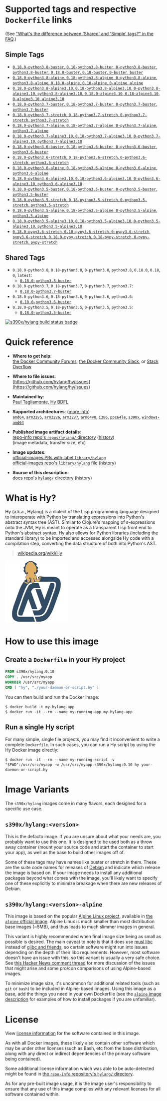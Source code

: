 <!--

********************************************************************************

WARNING:

    DO NOT EDIT "hylang/README.md"

    IT IS AUTO-GENERATED

    (from the other files in "hylang/" combined with a set of templates)

********************************************************************************

-->

# Supported tags and respective `Dockerfile` links

(See ["What's the difference between 'Shared' and 'Simple' tags?" in the FAQ](https://github.com/docker-library/faq#whats-the-difference-between-shared-and-simple-tags).)

## Simple Tags

-	[`0.18.0-python3.8-buster`, `0.18-python3.8-buster`, `0-python3.8-buster`, `python3.8-buster`, `0.18.0-buster`, `0.18-buster`, `0-buster`, `buster`](https://github.com/hylang/docker-hylang/blob/719e29b0f0c187efa3a57b8f30b7a852a37ff65b/dockerfiles-generated/Dockerfile.python3.8-buster)
-	[`0.18.0-python3.8-alpine`, `0.18-python3.8-alpine`, `0-python3.8-alpine`, `python3.8-alpine`, `0.18.0-alpine`, `0.18-alpine`, `0-alpine`, `alpine`](https://github.com/hylang/docker-hylang/blob/719e29b0f0c187efa3a57b8f30b7a852a37ff65b/dockerfiles-generated/Dockerfile.python3.8-alpine)
-	[`0.18.0-python3.8-alpine3.10`, `0.18-python3.8-alpine3.10`, `0-python3.8-alpine3.10`, `python3.8-alpine3.10`, `0.18.0-alpine3.10`, `0.18-alpine3.10`, `0-alpine3.10`, `alpine3.10`](https://github.com/hylang/docker-hylang/blob/719e29b0f0c187efa3a57b8f30b7a852a37ff65b/dockerfiles-generated/Dockerfile.python3.8-alpine3.10)
-	[`0.18.0-python3.7-buster`, `0.18-python3.7-buster`, `0-python3.7-buster`, `python3.7-buster`](https://github.com/hylang/docker-hylang/blob/719e29b0f0c187efa3a57b8f30b7a852a37ff65b/dockerfiles-generated/Dockerfile.python3.7-buster)
-	[`0.18.0-python3.7-stretch`, `0.18-python3.7-stretch`, `0-python3.7-stretch`, `python3.7-stretch`](https://github.com/hylang/docker-hylang/blob/719e29b0f0c187efa3a57b8f30b7a852a37ff65b/dockerfiles-generated/Dockerfile.python3.7-stretch)
-	[`0.18.0-python3.7-alpine`, `0.18-python3.7-alpine`, `0-python3.7-alpine`, `python3.7-alpine`](https://github.com/hylang/docker-hylang/blob/719e29b0f0c187efa3a57b8f30b7a852a37ff65b/dockerfiles-generated/Dockerfile.python3.7-alpine)
-	[`0.18.0-python3.7-alpine3.10`, `0.18-python3.7-alpine3.10`, `0-python3.7-alpine3.10`, `python3.7-alpine3.10`](https://github.com/hylang/docker-hylang/blob/719e29b0f0c187efa3a57b8f30b7a852a37ff65b/dockerfiles-generated/Dockerfile.python3.7-alpine3.10)
-	[`0.18.0-python3.6-buster`, `0.18-python3.6-buster`, `0-python3.6-buster`, `python3.6-buster`](https://github.com/hylang/docker-hylang/blob/719e29b0f0c187efa3a57b8f30b7a852a37ff65b/dockerfiles-generated/Dockerfile.python3.6-buster)
-	[`0.18.0-python3.6-stretch`, `0.18-python3.6-stretch`, `0-python3.6-stretch`, `python3.6-stretch`](https://github.com/hylang/docker-hylang/blob/719e29b0f0c187efa3a57b8f30b7a852a37ff65b/dockerfiles-generated/Dockerfile.python3.6-stretch)
-	[`0.18.0-python3.6-alpine`, `0.18-python3.6-alpine`, `0-python3.6-alpine`, `python3.6-alpine`](https://github.com/hylang/docker-hylang/blob/719e29b0f0c187efa3a57b8f30b7a852a37ff65b/dockerfiles-generated/Dockerfile.python3.6-alpine)
-	[`0.18.0-python3.6-alpine3.10`, `0.18-python3.6-alpine3.10`, `0-python3.6-alpine3.10`, `python3.6-alpine3.10`](https://github.com/hylang/docker-hylang/blob/719e29b0f0c187efa3a57b8f30b7a852a37ff65b/dockerfiles-generated/Dockerfile.python3.6-alpine3.10)
-	[`0.18.0-python3.5-buster`, `0.18-python3.5-buster`, `0-python3.5-buster`, `python3.5-buster`](https://github.com/hylang/docker-hylang/blob/719e29b0f0c187efa3a57b8f30b7a852a37ff65b/dockerfiles-generated/Dockerfile.python3.5-buster)
-	[`0.18.0-python3.5-stretch`, `0.18-python3.5-stretch`, `0-python3.5-stretch`, `python3.5-stretch`](https://github.com/hylang/docker-hylang/blob/719e29b0f0c187efa3a57b8f30b7a852a37ff65b/dockerfiles-generated/Dockerfile.python3.5-stretch)
-	[`0.18.0-python3.5-alpine`, `0.18-python3.5-alpine`, `0-python3.5-alpine`, `python3.5-alpine`](https://github.com/hylang/docker-hylang/blob/719e29b0f0c187efa3a57b8f30b7a852a37ff65b/dockerfiles-generated/Dockerfile.python3.5-alpine)
-	[`0.18.0-python3.5-alpine3.10`, `0.18-python3.5-alpine3.10`, `0-python3.5-alpine3.10`, `python3.5-alpine3.10`](https://github.com/hylang/docker-hylang/blob/719e29b0f0c187efa3a57b8f30b7a852a37ff65b/dockerfiles-generated/Dockerfile.python3.5-alpine3.10)
-	[`0.18.0-pypy3.6-stretch`, `0.18-pypy3.6-stretch`, `0-pypy3.6-stretch`, `pypy3.6-stretch`, `0.18.0-pypy-stretch`, `0.18-pypy-stretch`, `0-pypy-stretch`, `pypy-stretch`](https://github.com/hylang/docker-hylang/blob/719e29b0f0c187efa3a57b8f30b7a852a37ff65b/dockerfiles-generated/Dockerfile.pypy3.6-stretch)

## Shared Tags

-	`0.18.0-python3.8`, `0.18-python3.8`, `0-python3.8`, `python3.8`, `0.18.0`, `0.18`, `0`, `latest`:
	-	[`0.18.0-python3.8-buster`](https://github.com/hylang/docker-hylang/blob/719e29b0f0c187efa3a57b8f30b7a852a37ff65b/dockerfiles-generated/Dockerfile.python3.8-buster)
-	`0.18.0-python3.7`, `0.18-python3.7`, `0-python3.7`, `python3.7`:
	-	[`0.18.0-python3.7-buster`](https://github.com/hylang/docker-hylang/blob/719e29b0f0c187efa3a57b8f30b7a852a37ff65b/dockerfiles-generated/Dockerfile.python3.7-buster)
-	`0.18.0-python3.6`, `0.18-python3.6`, `0-python3.6`, `python3.6`:
	-	[`0.18.0-python3.6-buster`](https://github.com/hylang/docker-hylang/blob/719e29b0f0c187efa3a57b8f30b7a852a37ff65b/dockerfiles-generated/Dockerfile.python3.6-buster)
-	`0.18.0-python3.5`, `0.18-python3.5`, `0-python3.5`, `python3.5`:
	-	[`0.18.0-python3.5-buster`](https://github.com/hylang/docker-hylang/blob/719e29b0f0c187efa3a57b8f30b7a852a37ff65b/dockerfiles-generated/Dockerfile.python3.5-buster)

[![s390x/hylang build status badge](https://img.shields.io/jenkins/s/https/doi-janky.infosiftr.net/job/multiarch/job/s390x/job/hylang.svg?label=s390x/hylang%20%20build%20job)](https://doi-janky.infosiftr.net/job/multiarch/job/s390x/job/hylang/)

# Quick reference

-	**Where to get help**:  
	[the Docker Community Forums](https://forums.docker.com/), [the Docker Community Slack](http://dockr.ly/slack), or [Stack Overflow](https://stackoverflow.com/search?tab=newest&q=docker)

-	**Where to file issues**:  
	[https://github.com/hylang/hy/issues](https://github.com/hylang/hy/issues)

-	**Maintained by**:  
	[Paul Tagliamonte, Hy BDFL](https://github.com/hylang/hy)

-	**Supported architectures**: ([more info](https://github.com/docker-library/official-images#architectures-other-than-amd64))  
	[`amd64`](https://hub.docker.com/r/amd64/hylang/), [`arm32v5`](https://hub.docker.com/r/arm32v5/hylang/), [`arm32v6`](https://hub.docker.com/r/arm32v6/hylang/), [`arm32v7`](https://hub.docker.com/r/arm32v7/hylang/), [`arm64v8`](https://hub.docker.com/r/arm64v8/hylang/), [`i386`](https://hub.docker.com/r/i386/hylang/), [`ppc64le`](https://hub.docker.com/r/ppc64le/hylang/), [`s390x`](https://hub.docker.com/r/s390x/hylang/), [`windows-amd64`](https://hub.docker.com/r/winamd64/hylang/)

-	**Published image artifact details**:  
	[repo-info repo's `repos/hylang/` directory](https://github.com/docker-library/repo-info/blob/master/repos/hylang) ([history](https://github.com/docker-library/repo-info/commits/master/repos/hylang))  
	(image metadata, transfer size, etc)

-	**Image updates**:  
	[official-images PRs with label `library/hylang`](https://github.com/docker-library/official-images/pulls?q=label%3Alibrary%2Fhylang)  
	[official-images repo's `library/hylang` file](https://github.com/docker-library/official-images/blob/master/library/hylang) ([history](https://github.com/docker-library/official-images/commits/master/library/hylang))

-	**Source of this description**:  
	[docs repo's `hylang/` directory](https://github.com/docker-library/docs/tree/master/hylang) ([history](https://github.com/docker-library/docs/commits/master/hylang))

# What is Hy?

Hy (a.k.a., Hylang) is a dialect of the Lisp programming language designed to interoperate with Python by translating expressions into Python's abstract syntax tree (AST). Similar to Clojure's mapping of s-expressions onto the JVM, Hy is meant to operate as a transparent Lisp front end to Python's abstract syntax. Hy also allows for Python libraries (including the standard library) to be imported and accessed alongside Hy code with a compilation step, converting the data structure of both into Python's AST.

> [wikipedia.org/wiki/Hy](https://en.wikipedia.org/wiki/Hy)

![logo](https://raw.githubusercontent.com/docker-library/docs/c097f38c6ee48cd13456df8cd853a9d806fff429/hylang/logo.png)

# How to use this image

## Create a `Dockerfile` in your Hy project

```dockerfile
FROM s390x/hylang:0.10
COPY . /usr/src/myapp
WORKDIR /usr/src/myapp
CMD [ "hy", "./your-daemon-or-script.hy" ]
```

You can then build and run the Docker image:

```console
$ docker build -t my-hylang-app
$ docker run -it --rm --name my-running-app my-hylang-app
```

## Run a single Hy script

For many simple, single file projects, you may find it inconvenient to write a complete `Dockerfile`. In such cases, you can run a Hy script by using the Hy Docker image directly:

```console
$ docker run -it --rm --name my-running-script -v "$PWD":/usr/src/myapp -w /usr/src/myapp s390x/hylang:0.10 hy your-daemon-or-script.hy
```

# Image Variants

The `s390x/hylang` images come in many flavors, each designed for a specific use case.

## `s390x/hylang:<version>`

This is the defacto image. If you are unsure about what your needs are, you probably want to use this one. It is designed to be used both as a throw away container (mount your source code and start the container to start your app), as well as the base to build other images off of.

Some of these tags may have names like buster or stretch in them. These are the suite code names for releases of [Debian](https://wiki.debian.org/DebianReleases) and indicate which release the image is based on. If your image needs to install any additional packages beyond what comes with the image, you'll likely want to specify one of these explicitly to minimize breakage when there are new releases of Debian.

## `s390x/hylang:<version>-alpine`

This image is based on the popular [Alpine Linux project](http://alpinelinux.org), available in [the `alpine` official image](https://hub.docker.com/_/alpine). Alpine Linux is much smaller than most distribution base images (~5MB), and thus leads to much slimmer images in general.

This variant is highly recommended when final image size being as small as possible is desired. The main caveat to note is that it does use [musl libc](http://www.musl-libc.org) instead of [glibc and friends](http://www.etalabs.net/compare_libcs.html), so certain software might run into issues depending on the depth of their libc requirements. However, most software doesn't have an issue with this, so this variant is usually a very safe choice. See [this Hacker News comment thread](https://news.ycombinator.com/item?id=10782897) for more discussion of the issues that might arise and some pro/con comparisons of using Alpine-based images.

To minimize image size, it's uncommon for additional related tools (such as `git` or `bash`) to be included in Alpine-based images. Using this image as a base, add the things you need in your own Dockerfile (see the [`alpine` image description](https://hub.docker.com/_/alpine/) for examples of how to install packages if you are unfamiliar).

# License

View [license information](https://github.com/hylang/hy/blob/master/LICENSE) for the software contained in this image.

As with all Docker images, these likely also contain other software which may be under other licenses (such as Bash, etc from the base distribution, along with any direct or indirect dependencies of the primary software being contained).

Some additional license information which was able to be auto-detected might be found in [the `repo-info` repository's `hylang/` directory](https://github.com/docker-library/repo-info/tree/master/repos/hylang).

As for any pre-built image usage, it is the image user's responsibility to ensure that any use of this image complies with any relevant licenses for all software contained within.
